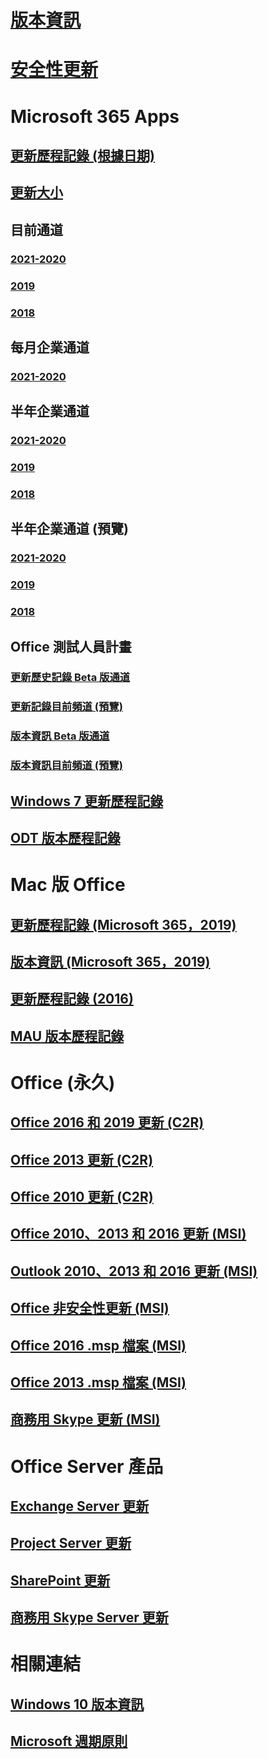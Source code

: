# [版本資訊](release-notes-microsoft365-apps.md)
# [安全性更新](microsoft365-apps-security-updates.md)
# Microsoft 365 Apps
## [更新歷程記錄 (根據日期)](update-history-microsoft365-apps-by-date.md)
## [更新大小](download-sizes-microsoft365-apps-updates.md)

## 目前通道
### [2021-2020](current-channel.md)
### [2019](monthly-channel-2019.md)
### [2018](monthly-channel-2018.md)

## 每月企業通道
### [2021-2020](monthly-enterprise-channel.md)

## 半年企業通道
### [2021-2020](semi-annual-enterprise-channel.md)
### [2019](semi-annual-channel-2019.md)
### [2018](semi-annual-channel-2018.md)


## 半年企業通道 (預覽)
### [2021-2020](semi-annual-enterprise-channel-preview.md)
### [2019](semi-annual-channel-targeted-2019.md)
### [2018](semi-annual-channel-targeted-2018.md)


## Office 測試人員計畫  
### [更新歷史記錄 Beta 版通道](Update-history-beta-channel.md)
### [更新記錄目前頻道 (預覽)](update-history-current-channel-preview.md)
### [版本資訊 Beta 版通道](beta-channel.md)
### [版本資訊目前頻道 (預覽)](current-channel-preview.md)

## [Windows 7 更新歷程記錄](update-history-office-Win7.md)

## [ODT 版本歷程記錄](ODT-release-history.md)

# Mac 版 Office
## [更新歷程記錄 (Microsoft 365，2019)](update-history-office-for-mac.md)
## [版本資訊 (Microsoft 365，2019)](release-notes-office-for-mac.md)
## [更新歷程記錄 (2016)](release-notes-office-2016-mac.md)
## [MAU 版本歷程記錄](release-history-microsoft-autoupdate.md)

# Office (永久)
## [Office 2016 和 2019 更新 (C2R)](update-history-office-2019.md)
## [Office 2013 更新 (C2R)](update-history-office-2013.md)
## [Office 2010 更新 (C2R)](update-history-office-2010-click-to-run.md)
## [Office 2010、2013 和 2016 更新 (MSI)](office-updates-msi.md)
## [Outlook 2010、2013 和 2016 更新 (MSI)](outlook-updates-msi.md)
## [Office 非安全性更新 (MSI)](office-MSI-non-security-updates.md)
## [Office 2016 .msp 檔案 (MSI)](msp-files-office-2016.md)
## [Office 2013 .msp 檔案 (MSI)](msp-files-office-2013.md)
## [商務用 Skype 更新 (MSI)](https://docs.microsoft.com/SkypeForBusiness/sfb-client-updates)

# Office Server 產品
## [Exchange Server 更新](https://docs.microsoft.com/Exchange/new-features/build-numbers-and-release-dates)
## [Project Server 更新](project-server-updates.md)
## [SharePoint 更新](sharepoint-updates.md)
## [商務用 Skype Server 更新](https://docs.microsoft.com/SkypeForBusiness/sfb-server-updates)

# 相關連結
## [Windows 10 版本資訊](https://www.microsoft.com/itpro/windows-10/release-information)
## [Microsoft 週期原則](https://support.microsoft.com/lifecycle)
